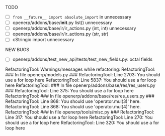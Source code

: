 TODO

- [ ] `from __future__ import absolute_import` in unnecessary
- [ ] openerp/addons/base/__init__.py list() unnecessary
- [ ] openerp/addons/base/ir/ir_actions.py (int, int) unnecessary
- [ ] openerp/addons/base/ir/ir_actions.py (str, str)
- [ ] cStringio import unnecessary

NEW BUGS

- [ ] openerp/addons/test_new_api/tests/test_new_fields.py: octal fields

RefactoringTool: Warnings/messages while refactoring:
RefactoringTool: ### In file openerp/models.py ###
RefactoringTool: Line 2703: You should use a for loop here
RefactoringTool: Line 5837: You should use a for loop here
RefactoringTool: ### In file openerp/addons/base/res/res_users.py ###
RefactoringTool: Line 375: You should use a for loop here
RefactoringTool: ### In file openerp/addons/base/res/res_users.py ###
RefactoringTool: Line 868: You should use 'operator.mul(3)' here.
RefactoringTool: Line 868: You should use 'operator.mul(4)' here.
RefactoringTool: ### In file openerp/tools/misc.py ###
RefactoringTool: Line 317: You should use a for loop here
RefactoringTool: Line 270: You should use a for loop here
RefactoringTool: Line 320: You should use a for loop here

